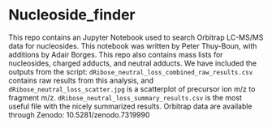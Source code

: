 # Nucleoside_finder

This repo contains an Jupyter Notebook used to search Orbitrap LC-MS/MS data for nucleosides. This notebook was written by Peter Thuy-Boun, with additions by Adair Borges. This repo also contains mass lists for nucleosides, charged adducts, and neutral adducts. We have included the outputs from the script: `dRibose_neutral_loss_combined_raw_results.csv` contains raw results from this analysis, and `dRibose_neutral_loss_scatter.jpg` is a scatterplot of precursor ion m/z to fragment m/z. `dRibose_neutral_loss_summary_results.csv` is the most useful file with the nicely summarized results. Orbitrap data are available through Zenodo: 10.5281/zenodo.7319990
  
